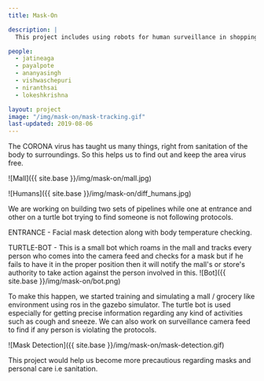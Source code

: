 ```yaml
---
title: Mask-On

description: |
  This project includes using robots for human surveillance in shopping malls and grocery stores.

people:
  - jatineaga
  - payalpote
  - ananyasingh
  - vishwaschepuri
  - niranthsai
  - lokeshkrishna

layout: project
image: "/img/mask-on/mask-tracking.gif"
last-updated: 2019-08-06
---
```


The CORONA virus has taught us many things, right from sanitation of the body to surroundings. So this helps us to find out and keep the area virus free.

![Mall]({{ site.base }}/img/mask-on/mall.jpg)

![Humans]({{ site.base }}/img/mask-on/diff_humans.jpg)

We are working on building two sets of pipelines while one at entrance and other on a turtle bot trying to find someone is not following protocols.

ENTRANCE - Facial mask detection along with body temperature checking.

TURTLE-BOT - This is a small bot which roams in the mall and tracks every person who comes into the camera feed and checks for a mask but if he fails to have it in the proper position then it will notify the mall's or store's authority to take action against the person involved in this.
![Bot]({{ site.base }}/img/mask-on/bot.png)

To make this happen, we started training and simulating a mall / grocery like environment using ros in the gazebo simulator. The turtle bot is used especially for getting precise information regarding any kind of activities such as cough and sneeze. We can also work on surveillance camera feed to find if any person is violating the protocols.

![Mask Detection]({{ site.base }}/img/mask-on/mask-detection.gif)

This project would help us become more precautious regarding masks and personal care i.e sanitation.
